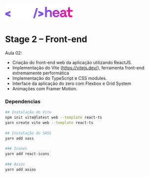 <img src="../.github/nlw-heat.png">

# Stage 2 – Front-end

Aula 02:

- Criação do front-end web da aplicação utilizando ReactJS.
- Implementação do Vite (https://vitejs.dev/), ferramenta front-end extremamente performática
- Implementação do TypeScript e CSS modules.
- Interface da aplicação do zero com Flexbox e Grid System
- Animações com Framer Motion.

### Dependencias

```bash
## Instalação do Vite
npm init vite@latest web --template react-ts
yarn create vite web --template react-ts

## Instalação do SASS
yarn add sass

### Icones
yarn add react-icons

### Axios
yarn add axios
```
